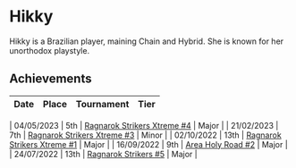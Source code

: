 # Hikky

Hikky is a Brazilian player, maining Chain and Hybrid. 
She is known for her unorthodox playstyle. 

## Achievements
|Date|Place|Tournament|Tier|
|-|-|-|-|
 
| 04/05/2023 | 5th | [Ragnarok Strikers Xtreme #4](/inapedia/tournaments/ragna/ragnax4.md) | Major |
| 21/02/2023 | 7th | [Ragnarok Strikers Xtreme #3](/inapedia/tournaments/ragna/ragnax3.md) | Minor |
| 02/10/2022 | 13th | [Ragnarok Strikers Xtreme #1](/inapedia/tournaments/ragna/ragnax1.md) | Major |
| 16/09/2022 | 9th | [Area Holy Road #2](/inapedia/tournaments/misc/holyroad2.md) | Major |
| 24/07/2022 | 13th | [Ragnarok Strikers #5](/inapedia/tournaments/ragna/ragna5.md) | Major |
